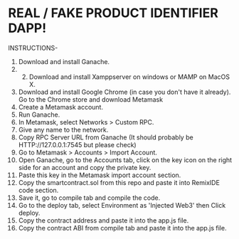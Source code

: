 # REAL / FAKE PRODUCT IDENTIFIER DAPP!

INSTRUCTIONS-
1) Download and install Ganache.
2) 2) Download and install Xamppserver on windows or MAMP on MacOS X.
3) Download and install Google Chrome (in case you don't have it already). Go to the Chrome store and download Metamask 
4) Create a Metamask account. 
5) Run Ganache. 
6) In Metamask, select Networks > Custom RPC.
7) Give any name to the network. 
8) Copy RPC Server URL from Ganache (It should probably be HTTP://127.0.0.1:7545 but please check) 
9) Go to Metamask > Accounts > Import Account. 
10) Open Ganache, go to the Accounts tab, click on the key icon on the right side for an account and copy the private key. 
11) Paste this key in the Metamask import account section. 
12) Copy the smartcontract.sol from this repo and paste it into RemixIDE code section.
13) Save it, go to compile tab and compile the code. 
14) Go to the deploy tab, select Environment as 'Injected Web3' then Click deploy.
15) Copy the contract address and paste it into the app.js file. 
16) Copy the contract ABI from compile tab and paste it into the app.js file. 
